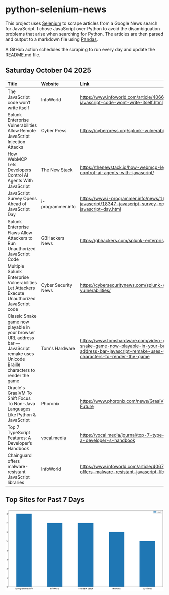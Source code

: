 # python-selenium-news

This project uses [Selenium](https://www.seleniumhq.org/) to scrape articles from a Google News search for JavaScript.
I chose JavaScript over Python to avoid the disambiguation problems that arise when searching for Python.
The articles are then parsed and output to a markdown file using [Pandas](https://pandas.pydata.org/).

A GitHub action schedules the scraping to run every day and update the README.md file.

## Saturday October 04 2025


| Title                                                                                                                                  | Website             | Link                                                                                                                                                                          |
|:---------------------------------------------------------------------------------------------------------------------------------------|:--------------------|:------------------------------------------------------------------------------------------------------------------------------------------------------------------------------|
| The JavaScript code won’t write itself                                                                                                 | InfoWorld           | https://www.infoworld.com/article/4066594/the-javascript-code-wont-write-itself.html                                                                                          |
| Splunk Enterprise Vulnerabilities Allow Remote JavaScript Injection Attacks                                                            | Cyber Press         | https://cyberpress.org/splunk-vulnerabilities/                                                                                                                                |
| How WebMCP Lets Developers Control AI Agents With JavaScript                                                                           | The New Stack       | https://thenewstack.io/how-webmcp-lets-developers-control-ai-agents-with-javascript/                                                                                          |
| JavaScript Survey Opens Ahead of JavaScript Day                                                                                        | i-programmer.info   | https://www.i-programmer.info/news/167-javascript/18347-javascript-survey-opens-ahead-of-javascript-day.html                                                                  |
| Splunk Enterprise Flaws Allow Attackers to Run Unauthorized JavaScript Code                                                            | GBHackers News      | https://gbhackers.com/splunk-enterprise-flaws/                                                                                                                                |
| Multiple Splunk Enterprise Vulnerabilities Let Attackers Execute Unauthorized JavaScript code                                          | Cyber Security News | https://cybersecuritynews.com/splunk-enterprise-vulnerabilities/                                                                                                              |
| Classic Snake game now playable in your browser URL address bar — JavaScript remake uses Unicode Braille characters to render the game | Tom's Hardware      | https://www.tomshardware.com/video-games/classic-snake-game-now-playable-in-your-browser-url-address-bar-javascript-remake-uses-unicode-braille-characters-to-render-the-game |
| Oracle's GraalVM To Shift Focus To Non-Java Languages Like Python & JavaScript                                                         | Phoronix            | https://www.phoronix.com/news/GraalVM-Non-Java-Future                                                                                                                         |
| Top 7 TypeScript Features: A Developer’s Handbook                                                                                      | vocal.media         | https://vocal.media/journal/top-7-type-script-features-a-developer-s-handbook                                                                                                 |
| Chainguard offers malware-resistant JavaScript libraries                                                                               | InfoWorld           | https://www.infoworld.com/article/4067437/chainguard-offers-malware-resistant-javascript-libraries.html                                                                       |
## Top Sites for Past 7 Days

![Graph of Top Sites](https://raw.githubusercontent.com/dan-mba/python-selenium-news/main/last-week.png)
